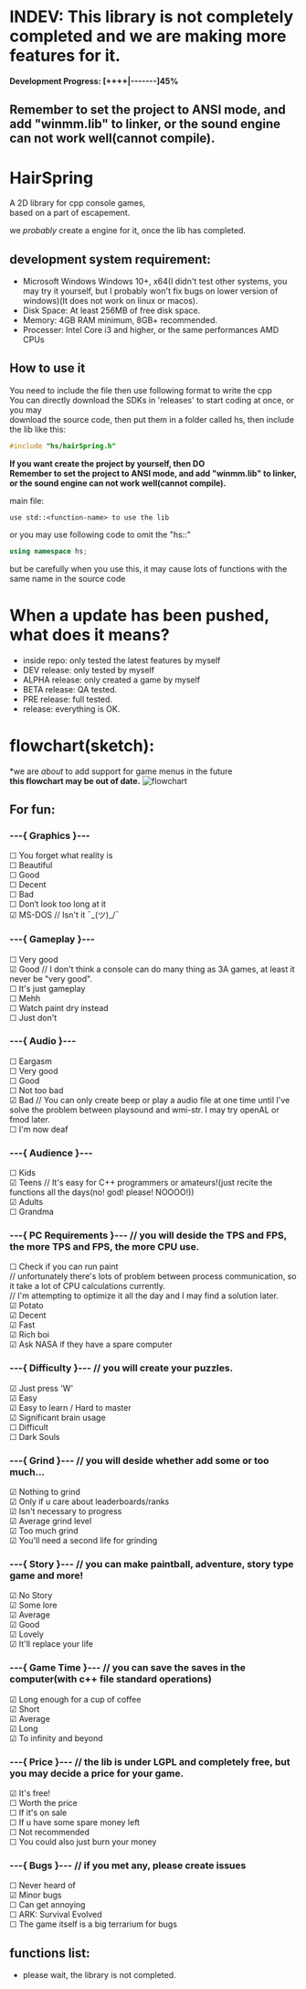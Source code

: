 # INDEV: This library is not completely completed and we are making more features for it.
__Development Progress: [++++|-------]45%__  

## Remember to set the project to ANSI mode, and add "winmm.lib" to linker, or the sound engine can not work well(cannot compile).
  
# HairSpring
A 2D library for cpp console games,  
based on a part of escapement.
  
we *probably* create a engine for it, once the lib has completed.  
  
## development system requirement:
- Microsoft Windows Windows 10+, x64(I didn't test other systems, you may try it yourself, but I probably won't fix bugs on lower version of windows)(It does not work on linux or macos).
- Disk Space: At least 256MB of free disk space.
- Memory: 4GB RAM minimum, 8GB+ recommended.
- Processer: Intel Core i3 and higher, or the same performances AMD CPUs
  
## How to use it
You need to include the file then use following format to write the cpp  
You can directly download the SDKs in 'releases' to start coding at once, or you may  
download the source code, then put them in a folder called hs, then include the lib like this:  
```cpp
#include "hs/hairSpring.h"
```
__If you want create the project by yourself, then DO__  
__Remember to set the project to ANSI mode, and add "winmm.lib" to linker, or the sound engine can not work well(cannot compile).__
  
main file:   
  
```
use std::<function-name> to use the lib
```
or you may use following code to omit the "hs::"
```cpp
using namespace hs;
```
but be carefully when you use this, it may cause lots of functions with the same name in the source code

# When a update has been pushed, what does it means?
- inside repo: only tested the latest features by myself
- DEV release: only tested by myself
- ALPHA release: only created a game by myself
- BETA release: QA tested.
- PRE release: full tested.
- release: everything is OK.
  
# flowchart(sketch):
\*we are *about* to add support for game menus in the future  
__**this flowchart may be out of date.**__
![flowchart](https://raw.githubusercontent.com/clockcpp/HairSpring/main/flowchart(sketch).png)

## For fun:
### ---{ Graphics }---  
☐ You forget what reality is  
☐ Beautiful  
☐ Good  
☐ Decent  
☐ Bad  
☐ Don‘t look too long at it  
☑ MS-DOS // Isn't it ¯\_(ツ)_/¯  
  
### ---{ Gameplay }---  
☐ Very good  
☑ Good   // I don't think a console can do many thing as 3A games, at least it never be "very good".  
☐ It's just gameplay  
☐ Mehh  
☐ Watch paint dry instead  
☐ Just don't  
  
### ---{ Audio }---  
☐ Eargasm  
☐ Very good  
☐ Good  
☐ Not too bad  
☑ Bad   // You can only create beep or play a audio file at one time until I've solve the problem between playsound and wmi-str. I may try openAL or fmod later.  
☐ I'm now deaf  
  
### ---{ Audience }---  
☐ Kids  
☑ Teens // It's easy for C++ programmers or amateurs!(just recite the functions all the days(no! god! please! NOOOO!))  
☑ Adults  
☐ Grandma  
  
### ---{ PC Requirements }--- // you will deside the TPS and FPS, the more TPS and FPS, the more CPU use.  
☐ Check if you can run paint  
// unfortunately there's lots of problem between process communication, so it take a lot of CPU calculations currently.  
// I'm attempting to optimize it all the day and I may find a solution later.  
☑ Potato  
☑ Decent  
☑ Fast  
☑ Rich boi  
☑ Ask NASA if they have a spare computer  
  
### ---{ Difficulty }--- // you will create your puzzles.  
☑ Just press 'W'  
☑ Easy  
☑ Easy to learn / Hard to master  
☑ Significant brain usage  
☐ Difficult  
☐ Dark Souls  
  
### ---{ Grind }--- // you will deside whether add some or too much...  
☑ Nothing to grind  
☑ Only if u care about leaderboards/ranks  
☑ Isn't necessary to progress  
☑ Average grind level  
☑ Too much grind  
☑ You'll need a second life for grinding  
  
### ---{ Story }--- // you can make paintball, adventure, story type game and more!
☑ No Story  
☑ Some lore  
☑ Average  
☑ Good  
☑ Lovely  
☑ It'll replace your life  
  
### ---{ Game Time }--- // you can save the saves in the computer(with c++ file standard operations)  
☑ Long enough for a cup of coffee  
☑ Short  
☑ Average  
☑ Long  
☑ To infinity and beyond  
  
### ---{ Price }--- // the lib is under LGPL and completely free, but you may decide a price for your game.  
☑ It's free!  
☐ Worth the price  
☐ If it's on sale  
☐ If u have some spare money left  
☐ Not recommended  
☐ You could also just burn your money  
  
### ---{ Bugs }--- // if you met any, please create issues  
☐ Never heard of  
☑ Minor bugs  
☐ Can get annoying  
☐ ARK: Survival Evolved  
☐ The game itself is a big terrarium for bugs  
  
## functions list:  
- please wait, the library is not completed.  
